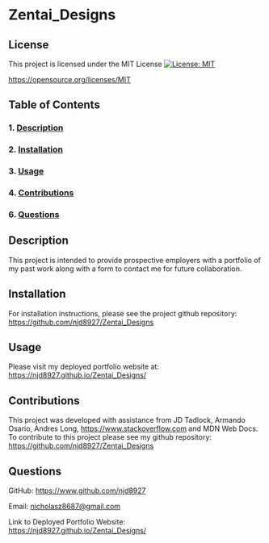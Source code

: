 # Zentai_Designs

## License
This project is licensed under the MIT License [![License: MIT](https://img.shields.io/badge/License-MIT-yellow.svg)](https://opensource.org/licenses/MIT) 

https://opensource.org/licenses/MIT

## Table of Contents

### 1. [Description](#description)

### 2. [Installation](#installation) 

### 3. [Usage](#usage)

### 4. [Contributions](#contributions)

### 6. [Questions](#questions)

## Description
This project is intended to provide prospective employers with a portfolio of my past work along with a form to contact me for future collaboration.

## Installation
For installation instructions, please see the project github repository: https://github.com/njd8927/Zentai_Designs

## Usage
Please visit my deployed portfolio website at: https://njd8927.github.io/Zentai_Designs/

## Contributions
This project was developed with assistance from JD Tadlock, Armando Osario, Andres Long, https://www.stackoverflow.com and MDN Web Docs.
To contribute to this project please see my github repository: https://github.com/njd8927/Zentai_Designs

## Questions
GitHub: https://www.github.com/njd8927

Email: nicholasz8687@gmail.com

Link to Deployed Portfolio Website: https://njd8927.github.io/Zentai_Designs/

